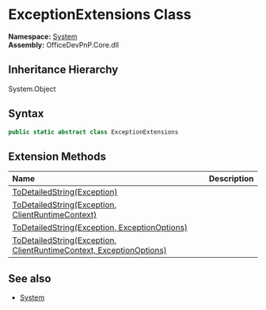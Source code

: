 # ExceptionExtensions Class
  

**Namespace:** [System](System.md)  
**Assembly:** OfficeDevPnP.Core.dll  
## Inheritance Hierarchy
System.Object  
## Syntax
```C#
public static abstract class ExceptionExtensions
```
## Extension Methods
|**Name**|**Description**|
|:-----|:-----|
| [ToDetailedString(Exception)](System.ExceptionExtensions.6e941fa.md) | 
| [ToDetailedString(Exception, ClientRuntimeContext)](System.ExceptionExtensions.6222eeb0.md) | 
| [ToDetailedString(Exception, ExceptionOptions)](System.ExceptionExtensions.d8e5764e.md) | 
| [ToDetailedString(Exception, ClientRuntimeContext, ExceptionOptions)](System.ExceptionExtensions.2ec4636b.md) | 
## See also
- [System](System.md)
